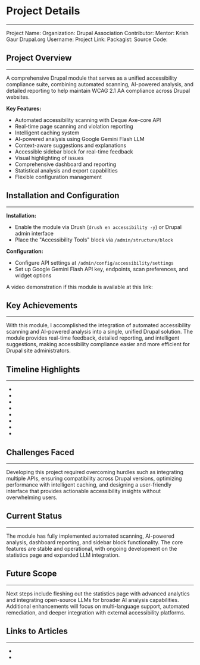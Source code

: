 # Project Details 
------------------------------
Project Name: 
Organization: Drupal Association
Contributor: 
Mentor: Krish Gaur
Drupal.org Username: 
Project Link: 
Packagist:
Source Code: 

## Project Overview
-------------------------------
A comprehensive Drupal module that serves as a unified accessibility compliance suite, combining automated scanning, AI-powered analysis, and detailed reporting to help maintain WCAG 2.1 AA compliance across Drupal websites.

**Key Features:**
- Automated accessibility scanning with Deque Axe-core API
- Real-time page scanning and violation reporting
- Intelligent caching system
- AI-powered analysis using Google Gemini Flash LLM
- Context-aware suggestions and explanations
- Accessible sidebar block for real-time feedback
- Visual highlighting of issues
- Comprehensive dashboard and reporting
- Statistical analysis and export capabilities
- Flexible configuration management

## Installation and Configuration
-----------------------------------------
**Installation:**
- Enable the module via Drush (`drush en accessibility -y`) or Drupal admin interface
- Place the "Accessibility Tools" block via `/admin/structure/block`

**Configuration:**
- Configure API settings at `/admin/config/accessibility/settings`
- Set up Google Gemini Flash API key, endpoints, scan preferences, and widget options

A video demonstration if this module is available at this link: <url>

## Key Achievements
----------------------------------------
With this module, I accomplished the integration of automated accessibility scanning and AI-powered analysis into a single, unified Drupal solution. The module provides real-time feedback, detailed reporting, and intelligent suggestions, making accessibility compliance easier and more efficient for Drupal site administrators.

## Timeline Highlights
----------------------------------------
- 
- 
- 
- 
- 
- 
- 
- 

## Challenges Faced
-----------------------------------------
Developing this project required overcoming hurdles such as integrating multiple APIs, ensuring compatibility across Drupal versions, optimizing performance with intelligent caching, and designing a user-friendly interface that provides actionable accessibility insights without overwhelming users.

## Current Status
-----------------------------------------
The module has fully implemented automated scanning, AI-powered analysis, dashboard reporting, and sidebar block functionality. The core features are stable and operational, with ongoing development on the statistics page and expanded LLM integration.

## Future Scope
-----------------------------------------
Next steps include fleshing out the statistics page with advanced analytics and integrating open-source LLMs for broader AI analysis capabilities. Additional enhancements will focus on multi-language support, automated remediation, and deeper integration with external accessibility platforms.

## Links to Articles
---------------------------------------------
- 
- 
